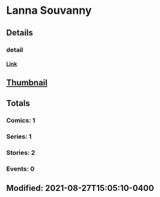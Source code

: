 # Lanna  Souvanny 
## Details
### detail
#### [Link](http://marvel.com/comics/creators/14304/lanna_souvanny?utm_campaign=apiRef&utm_source=225578a89fc76f3d20fbffda5d17a88d)
## [Thumbnail](http://i.annihil.us/u/prod/marvel/i/mg/b/40/image_not_available.jpg)
## Totals
### Comics: 1
### Series: 1
### Stories: 2
### Events: 0
## Modified: 2021-08-27T15:05:10-0400